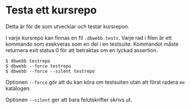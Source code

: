 Testa ett kursrepo
==================================

Detta är för de som utvecklar och testar kursrepon.

I varje kursrepo kan finnas en fil `.dbwebb.tests`. Varje rad i filen är ett kommando som exekveras som en del i en testsuite. Kommandot måste returnera exit status 0 för att betraktas om en lyckad assertion.

```text
$ dbwebb testrepo
$ dbwebb --force testrepo
$ dbwebb --force --silent testrepo
```

Optionen `--force` gör att du kan köra om testsuiten utan att först radera `me` katalogen.

Optionen `--silent` ger att bara felutskrifter skrivs ut.

